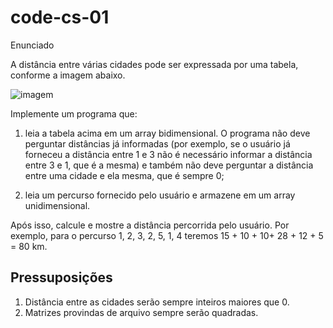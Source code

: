 # code-cs-01

Enunciado

A distância entre várias cidades pode ser expressada por uma tabela, conforme a imagem abaixo.

![imagem](https://s3-sa-east-1.amazonaws.com/lcpi/5bc5db0a-bd2d-4689-9fbd-926f47ebeb64.png)


Implemente um programa que:

1) leia a tabela acima em um array bidimensional. O programa não deve perguntar distâncias já informadas (por exemplo, se o usuário já forneceu a distância entre 1 e 3 não é necessário informar a distância entre 3 e 1, que é a mesma) e também não deve perguntar a distância entre uma cidade e ela mesma, que é sempre 0;

2) leia um percurso fornecido pelo usuário e armazene em um array unidimensional.

Após isso, calcule e mostre a distância percorrida pelo usuário. Por exemplo, para o percurso 1, 2, 3, 2, 5, 1, 4 teremos 15 + 10 + 10+ 28 + 12 + 5 = 80 km.

## Pressuposições

1. Distância entre as cidades serão sempre inteiros maiores que 0.
2. Matrizes provindas de arquivo sempre serão quadradas.